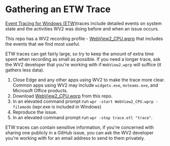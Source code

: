 # Gathering an ETW Trace
[Event Tracing for Windows (ETW)](https://learn.microsoft.com/en-us/windows-hardware/test/wpt/event-tracing-for-windows)traces include detailed events on system state and the activities WV2 was doing before and when an issue occurs.

This repo has a WV2 recording profile - [WebView2_CPU.wprp](WebView2_CPU.wprp) that includes the events that we find most useful. 

ETW traces can get fairly large, so try to keep the amount of extra time spent when recording as small as possible. If you need a longer trace, ask the WV2 developer that you're working with if `WebView2.wprp` will suffice (it gathers less data).

1. Close Edge and any other apps using WV2 to make the trace more clear. Common apps using WV2 may include `widgets.exe`, `msteams.exe`, and Microsoft Office products.
1. Download [WebView2_CPU.wprp](WebView2_CPU.wprp) from this repo.
2. In an elevated command prompt run `wpr -start WebView2_CPU.wprp -filemode` (wpr.exe is included in Windows)
3. Reproduce the issue.
4. In an elevated command prompt run `wpr -stop trace.etl "trace"`.

ETW traces can contain sensitive information, if you're concerned with sharing one publicly in a GitHub issue, you can ask the WV2 developer you're working with for an email address to send to them privately.
